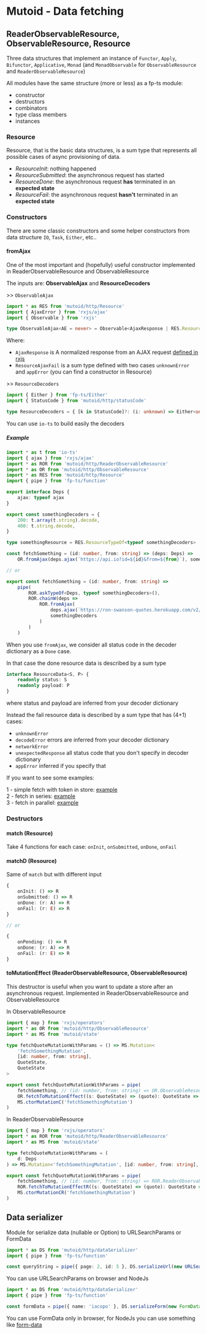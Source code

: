 # Mutoid - Data fetching

## ReaderObservableResource, ObservableResource, Resource

Three data structures that implement an instance of `Functor`, `Apply`, `Bifunctor`, `Applicative`, `Monad` (and `MonadObservable` for `ObservableResource` and `ReaderObservableResource`)

All modules have the same structure (more or less) as a fp-ts module:

-   constructor
-   destructors
-   combinators
-   type class members
-   instances

### Resource

Resource, that is the basic data structures, is a sum type that represents all possible cases of async provisioning of data.

-   _ResourceInit_: nothing happened
-   _ResourceSubmitted_: the asynchronous request has started
-   _ResourceDone_: the asynchronous request **has** terminated in an **expected state**
-   _ResourceFail_: the asynchronous request **hasn't** terminated in an **expected state**

### Constructors

There are some classic constructors and some helper constructors from data structure `IO`, `Task`, `Either`, etc..

#### fromAjax

One of the most important and (hopefully) useful constructor implemented in ReaderObservableResource and ObservableResource

The inputs are: **ObservableAjax** and **ResourceDecoders**

\>> `ObservableAjax`

```ts
import * as RES from 'mutoid/http/Resource'
import { AjaxError } from 'rxjs/ajax'
import { Observable } from 'rxjs'

type ObservableAjax<AE = never> = Observable<AjaxResponse | RES.ResourceAjaxFail<AE>>
```

Where:

-   `AjaxResponse` is A normalized response from an AJAX request [defined in rxjs](https://rxjs-dev.firebaseapp.com/api/ajax/AjaxResponse)
-   `ResourceAjaxFail` is a sum type defined with two cases `unknownError` and `appError` (you can find a constructor in Resource)

\>> `ResourceDecoders`

```ts
import { Either } from 'fp-ts/Either'
import { StatusCode } from 'mutoid/http/statusCode'

type ResourceDecoders = { [k in StatusCode]?: (i: unknown) => Either<unknown, unknown> }
```

You can use `io-ts` to build easily the decoders

##### Example

```typescript
import * as t from 'io-ts'
import { ajax } from 'rxjs/ajax'
import * as ROR from 'mutoid/http/ReaderObservableResource'
import * as OR from 'mutoid/http/ObservableResource'
import * as RES from 'mutoid/http/Resource'
import { pipe } from 'fp-ts/function'

export interface Deps {
    ajax: typeof ajax
}

export const somethingDecoders = {
    200: t.array(t.string).decode,
    400: t.string.decode,
}

type somethingResource = RES.ResourceTypeOf<typeof somethingDecoders>

const fetchSomething = (id: number, from: string) => (deps: Deps) =>
    OR.fromAjax(deps.ajax(`https://api.io?id=${id}&from=${from}`), somethingDecoders)

// or

export const fetchSomething = (id: number, from: string) =>
    pipe(
        ROR.askTypeOf<Deps, typeof somethingDecoders>(),
        ROR.chainW(deps =>
            ROR.fromAjax(
                deps.ajax(`https://ron-swanson-quotes.herokuapp.com/v2/quotes?id=${id}&from=${from}`),
                somethingDecoders
            )
        )
    )
```

When you use `fromAjax`, we consider all status code in the decoder dictionary as a `Done` case.

In that case the done resource data is described by a sum type

```ts
interface ResourceData<S, P> {
    readonly status: S
    readonly payload: P
}
```

where status and payload are inferred from your decoder dictionary

Instead the fail resource data is described by a sum type that has (4+1) cases:

-   `unknownError`
-   `decodeError` errors are inferred from your decoder dictionary
-   `networkError`
-   `unexpectedResponse` all status code that you don't specify in decoder dictionary
-   `appError` inferred if you specify that

If you want to see some examples:

1 - simple fetch with token in store: [example](https://github.com/facile-it/mutoid/blob/pre_release_04/example/resources/quoteResource.ts#L23)  
2 - fetch in series: [example](https://github.com/facile-it/mutoid/blob/pre_release_04/example/resources/quoteResource.ts#L42)  
3 - fetch in parallel: [example](https://github.com/facile-it/mutoid/blob/pre_release_04/example/resources/quoteResource.ts#L54)

### Destructors

#### match (Resource)

Take 4 functions for each case: `onInit`, `onSubmitted`, `onDone`, `onFail`

#### matchD (Resource)

Same of `match` but with different input

```ts
{
    onInit: () => R
    onSubmitted: () => R
    onDone: (r: A) => R
    onFail: (r: E) => R
}

// or

{
    onPending: () => R
    onDone: (r: A) => R
    onFail: (r: E) => R
}
```

#### toMutationEffect (ReaderObservableResource, ObservableResource)

This destructor is useful when you want to update a store after an asynchronous request.
Implemented in ReaderObservableResource and ObservableResource

In ObservableResource

```typescript
import { map } from 'rxjs/operators'
import * as OR from 'mutoid/http/ObservableResource'
import * as MS from 'mutoid/state'

type fetchQuoteMutationWithParams = () => MS.Mutation<
    'fetchSomethingMutation',
    [id: number, from: string],
    QuoteState,
    QuoteState
>

export const fetchQuoteMutationWithParams = pipe(
    fetchSomething, // (id: number, from: string) => OR.ObservableResource<E, A>
    OR.fetchToMutationEffect((s: QuoteState) => (quote): QuoteState => ({ ...s, something: c })),
    MS.ctorMutationC('fetchSomethingMutation')
)
```

In ReaderObservableResource

```typescript
import { map } from 'rxjs/operators'
import * as ROR from 'mutoid/http/ReaderObservableResource'
import * as MS from 'mutoid/state'

type fetchQuoteMutationWithParams = (
    d: Deps
) => MS.Mutation<'fetchSomethingMutation', [id: number, from: string], QuoteState, QuoteState>

export const fetchQuoteMutationWithParams = pipe(
    fetchSomething, // (id: number, from: string) => ROR.ReaderObservableResource<R, E, A>
    ROR.fetchToMutationEffectR((s: QuoteState) => (quote): QuoteState => ({ ...s, something: c })),
    MS.ctorMutationCR('fetchSomethingMutation')
)
```

## Data serializer

Module for serialize data (nullable or Option) to URLSearchParams or FormData

```typescript
import * as DS from 'mutoid/http/dataSerializer'
import { pipe } from 'fp-ts/function'

const queryString = pipe({ page: 2, id: 5 }, DS.serializeUrl(new URLSearchParams()), DS.toQueryString)
```

You can use URLSearchParams on browser and NodeJs

```typescript
import * as DS from 'mutoid/http/dataSerializer'
import { pipe } from 'fp-ts/function'

const formData = pipe({ name: 'iacopo' }, DS.serializeForm(new FormData()))
```

You can use FormData only in browser, for NodeJs you can use something like [form-data](https://www.npmjs.com/package/form-data)

